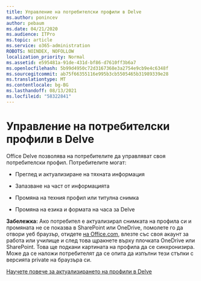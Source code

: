 ```yaml
---
title: Управление на потребителски профили в Delve
ms.author: ponincev
author: pebaum
ms.date: 04/21/2020
ms.audience: ITPro
ms.topic: article
ms.service: o365-administration
ROBOTS: NOINDEX, NOFOLLOW
localization_priority: Normal
ms.assetid: e595481a-91de-431d-bf86-d7610ff3b6a7
ms.openlocfilehash: 5b99d4950c72d3167368e3a2754e9cb9e4c6348f
ms.sourcegitcommit: ab75f66355116e995b3cb5505465b31989339e28
ms.translationtype: MT
ms.contentlocale: bg-BG
ms.lasthandoff: 08/13/2021
ms.locfileid: "58322841"
---
```

# <a name="manage-user-profiles-in-delve"></a>Управление на потребителски профили в Delve

Office Delve позволява на потребителите да управляват своя потребителски профил. Потребителите могат:
  
- Преглед и актуализиране на тяхната информация
    
- Запазване на част от информацията
    
- Промяна на техния профил или титулна снимка
    
- Промяна на езика и формата на часа за Delve
    
**Забележка:** Ако потребител е актуализирал снимката на профила си и промяната не се показва в SharePoint или OneDrive, помолете го да отвори уеб браузър, отидете [на Office.com](https://www.office.com), влезте със своя акаунт за работа или училище и след това щракнете върху плочката OneDrive или SharePoint. Това ще подкани картината на профила да се синхронизира. Може да се наложи потребителят да се опита да изпълни тези стъпки с версията private на браузъра си. 
  
[Научете повече за актуализирането на профили в Delve](https://go.microsoft.com/fwlink/?linkid=735070)
  

